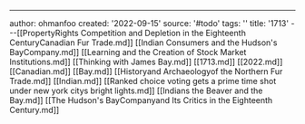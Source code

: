 ---
author: ohmanfoo
created: '2022-09-15'
source: '#todo'
tags: ''
title: '1713'
---[[PropertyRights Competition and Depletion in the Eighteenth CenturyCanadian Fur Trade.md]]
[[Indian Consumers and the Hudson's BayCompany.md]]
[[Learning and the Creation of Stock Market Institutions.md]]
[[Thinking with James Bay.md]]
[[1713.md]]
[[2022.md]]
[[Canadian.md]]
[[Bay.md]]
[[Historyand Archaeologyof the Northern Fur Trade.md]]
[[Indian.md]]
[[Ranked choice voting gets a prime time shot under new york citys bright lights.md]]
[[Indians the Beaver and the Bay.md]]
[[The Hudson's BayCompanyand Its Critics in the Eighteenth Century.md]]
